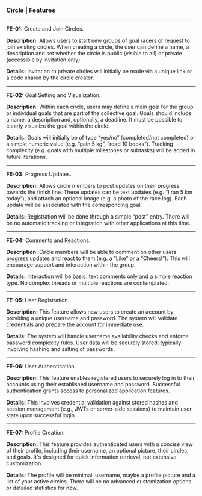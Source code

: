### Circle | Features

---

**FE-01:** Create and Join Circles.

**Description:** Allows users to start new groups of goal racers or request to join existing circles. When creating a circle, the user can define a name, a description and set whether the circle is public (visible to all) or private (accessible by invitation only).

**Details:** Invitation to private circles will initially be made via a unique link or a code shared by the circle creator.

---

**FE-02:** Goal Setting and Visualization.

**Description:** Within each circle, users may define a main goal for the group or individual goals that are part of the collective goal. Goals should include a name, a description and, optionally, a deadline. It must be possible to clearly visualize the goal within the circle.

**Details:** Goals will initially be of type “yes/no” (completed/not completed) or a simple numeric value (e.g. “gain 5 kg”, “read 10 books”). Tracking complexity (e.g. goals with multiple milestones or subtasks) will be added in future iterations.

---

**FE-03:** Progress Updates.

**Description:** Allows circle members to post updates on their progress towards the finish line. These updates can be text updates (e.g. “I ran 5 km today”), and attach an optional image (e.g. a photo of the race log). Each update will be associated with the corresponding goal.

**Details:** Registration will be done through a simple “post” entry. There will be no automatic tracking or integration with other applications at this time.

---

**FE-04:** Comments and Reactions.

**Description:** Circle members will be able to comment on other users' progress updates and react to them (e.g. a “Like” or a “Cheers!”). This will encourage support and interaction within the group.

**Details:** Interaction will be basic: text comments only and a simple reaction type. No complex threads or multiple reactions are contemplated.

****

**FE-05**: User Registration.

**Description:** This feature allows new users to create an account by providing a unique username and password. The system will validate credentials and prepare the account for immediate use.

**Details:** The system will handle username availability checks and enforce password complexity rules. User data will be securely stored, typically involving hashing and salting of passwords.

****

**FE-06**: User Authentication.

**Description:** This feature enables registered users to securely log in to their accounts using their established username and password. Successful authentication grants access to personalized application features.

**Details:** This involves credential validation against stored hashes and session management (e.g., JWTs or server-side sessions) to maintain user state upon successful login.

****

**FE-07:** Profile Creation.

**Description:** This feature provides authenticated users with a concise view of their profile, including their username, an optional picture, their circles, and goals. It's designed for quick information retrieval, not extensive customization.

**Details:** The profile will be minimal: username, maybe a profile picture and a list of your active circles. There will be no advanced customization options or detailed statistics for now.